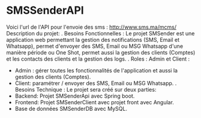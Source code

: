 # SMSSenderAPI
Voici l'url de l'API pour l'envoie des sms :
http://www.sms.ma/mcms/
Description du projet:
. Besoins Fonctionnelles : Le projet SMSender est une application web permettant la gestion des notifications (SMS, Email et Whatsapp), permet d'envoyer des SMS, Email   ou MSG Whatsapp d'une manière période ou One Shot, permet aussi la gestion des clients (Comptes) et les contacts des clients et la gestion des logs.
. Roles :  Admin et Client :
  - Admin : gérer toutes les fonctionnalités de l'application et aussi la gestion des clients (Comptes).
  - Client: paramétrer / envoyer des SMS, Email ou MSG  Whatsapp.
. Besoins Technique : Le projet sera créé sur deux parties:
  - Backend: Projet SMSenderApi avec Spring boot.
  - Frontend: Projet SMSenderClient avec projet front avec Angular.
  - Base de données SMSenderDB avec MySQL.
